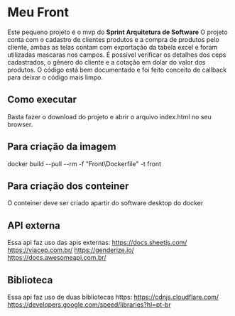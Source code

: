 # Meu Front

Este pequeno projeto é o mvp do **Sprint Arquitetura de Software**
O projeto conta com o cadastro de clientes produtos e a compra de produtos pelo cliente, ambas as telas contam com exportação da tabela excel e foram utilizadas mascaras nos campos. É possível verificar os detalhes dos ceps cadastrados, o gênero do cliente e a cotação em dolar do valor dos produtos. O código está bem documentado e foi feito conceito de callback para deixar o código mais limpo.

## Como executar

Basta fazer o download do projeto e abrir o arquivo index.html no seu browser.

## Para criação da imagem

docker build --pull --rm -f "Front\Dockerfile" -t front

## Para criação dos conteiner

O conteiner deve ser criado apartir do software desktop do docker

## API externa

Essa api faz uso das apis externas:
https://docs.sheetjs.com/
https://viacep.com.br/
https://genderize.io/
https://docs.awesomeapi.com.br/

## Biblioteca

Essa api faz uso de duas bibliotecas https:
https://cdnjs.cloudflare.com/
https://developers.google.com/speed/libraries?hl=pt-br
